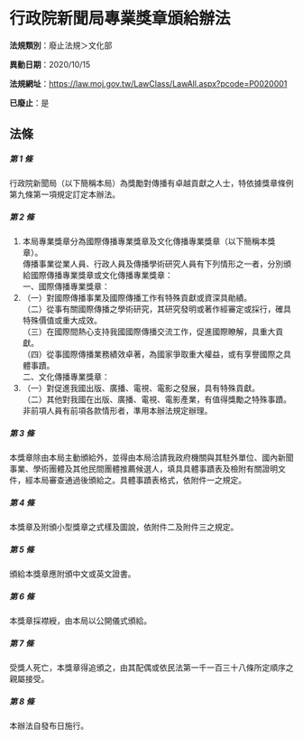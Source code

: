 # 行政院新聞局專業獎章頒給辦法

**法規類別**：廢止法規＞文化部

**異動日期**：2020/10/15  

**法規網址**：https://law.moj.gov.tw/LawClass/LawAll.aspx?pcode=P0020001

**已廢止**：是



## 法條
##### 第 1 條
行政院新聞局（以下簡稱本局）為獎勵對傳播有卓越貢獻之人士，特依據獎章條例第九條第一項規定訂定本辦法。

##### 第 2 條
1. 本局專業獎章分為國際傳播專業獎章及文化傳播專業獎章（以下簡稱本獎章）。  
傳播事業從業人員、行政人員及傳播學術研究人員有下列情形之一者，分別頒給國際傳播專業獎章或文化傳播專業獎章：  
一、國際傳播專業獎章：
1. （一）對國際傳播事業及國際傳播工作有特殊貢獻或資深具勛績。  
（二）從事有關國際傳播之學術研究，其研究發明或著作經審定或採行，確具特殊價值或重大成效。  
（三）在國際間熱心支持我國國際傳播交流工作，促進國際瞭解，具重大貢獻。  
（四）從事國際傳播業務績效卓著，為國家爭取重大權益，或有享譽國際之具體事蹟。  
二、文化傳播專業獎章：
1. （一）對促進我國出版、廣播、電視、電影之發展，具有特殊貢獻。  
（二）其他對我國在出版、廣播、電視、電影產業，有值得獎勵之特殊事蹟。  
非前項人員有前項各款情形者，準用本辦法規定辦理。

##### 第 3 條
本獎章除由本局主動頒給外，並得由本局洽請我政府機關與其駐外單位、國內新聞事業、學術團體及其他民間團體推薦候選人，填具具體事蹟表及檢附有關證明文件，經本局審查通過後頒給之。具體事蹟表格式，依附件一之規定。

##### 第 4 條
本獎章及附頒小型獎章之式樣及圖說，依附件二及附件三之規定。

##### 第 5 條
頒給本獎章應附頒中文或英文證書。

##### 第 6 條
本獎章採襟綬，由本局以公開儀式頒給。

##### 第 7 條
受獎人死亡，本獎章得追頒之，由其配偶或依民法第一千一百三十八條所定順序之親屬接受。

##### 第 8 條
本辦法自發布日施行。


